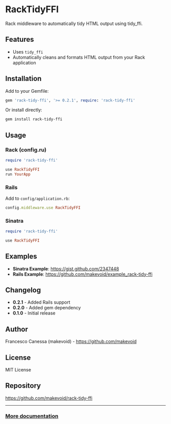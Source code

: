# RackTidyFFI

Rack middleware to automatically tidy HTML output using tidy_ffi.

## Features

- Uses `tidy_ffi`
- Automatically cleans and formats HTML output from your Rack application

## Installation

Add to your Gemfile:

```ruby
gem 'rack-tidy-ffi', '>= 0.2.1', require: 'rack-tidy-ffi'
```

Or install directly:

```bash
gem install rack-tidy-ffi
```

## Usage

### Rack (config.ru)

```ruby
require 'rack-tidy-ffi'

use RackTidyFFI
run YourApp
```

### Rails

Add to `config/application.rb`:

```ruby
config.middleware.use RackTidyFFI
```

### Sinatra

```ruby
require 'rack-tidy-ffi'

use RackTidyFFI
```

## Examples

- **Sinatra Example**: https://gist.github.com/2347448
- **Rails Example**: https://github.com/makevoid/example_rack-tidy-ffi

## Changelog

- **0.2.1** - Added Rails support
- **0.2.0** - Added gem dependency
- **0.1.0** - Initial release

## Author

Francesco Canessa (makevoid) - https://github.com/makevoid

## License

MIT License

## Repository

https://github.com/makevoid/rack-tidy-ffi

----

### [More documentation]([https://github.com/makevoid/rack-tidy-ffi/wiki/AI-Generated-Documentation-%E2%80%90-Claude-Opus-4.1](https://github.com/makevoid/rack-tidy-ffi/wiki/Extra-Documentation))
